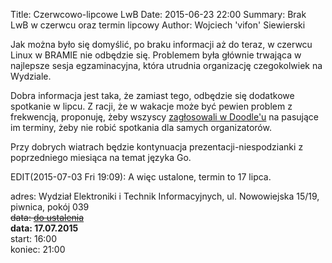Title: Czerwcowo-lipcowe LwB
Date: 2015-06-23 22:00
Summary: Brak LwB w czerwcu oraz termin lipcowy
Author: Wojciech 'vifon' Siewierski

Jak można było się domyślić, po braku informacji aż do teraz, w
czerwcu Linux w BRAMIE nie odbędzie się. Problemem była głównie
trwająca w najlepsze sesja egzaminacyjna, która utrudnia organizację
czegokolwiek na Wydziale.

Dobra informacja jest taka, że zamiast tego, odbędzie się dodatkowe
spotkanie w lipcu. Z racji, że w wakacje może być pewien problem z
frekwencją, proponuję, żeby wszyscy [zagłosowali w Doodle'u][1] na
pasujące im terminy, żeby nie robić spotkania dla samych
organizatorów.

Przy dobrych wiatrach będzie kontynuacja prezentacji-niespodzianki z
poprzedniego miesiąca na temat języka Go.

EDIT(2015-07-03 Fri 19:09): A więc ustalone, termin to 17 lipca.

adres: Wydział Elektroniki i Technik Informacyjnych, ul. Nowowiejska 15/19, piwnica, pokój 039  
<s>data: [do ustalenia][1]</s>  
**data: 17.07.2015**  
start: 16:00  
koniec: 21:00

[1]: http://doodle.com/rgv9v6huheq7r39k

